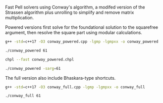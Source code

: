 Fast Pell solvers using Conway's algorithm, a modifed version of the Strassen algorithm plus unrolling to simplify and remove matrix multiplication.

Powered versions first solve for the foundational solution to the squarefree argument, then resolve the square part using modular calculations.

```bash
g++ -std=c++17 -O3 conway_powered.cpp -lgmp -lgmpxx -o conway_powered

./conway_powered 61
```

```bash
chpl --fast conway_powered.chpl

./conway_powered -sarg=61
```

The full version also include Bhaskara-type shortcuts.

```bash
g++ -std=c++17 -O3 conway_full.cpp -lgmp -lgmpxx -o conway_full

./conway_full 61
```
